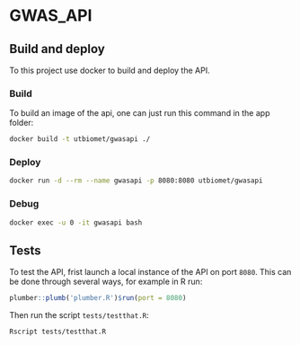 # GWAS_API

## Build and deploy

To this project use docker to build and deploy the API.

### Build

To build an image of the api, one can just run this command in the app folder:

```sh
docker build -t utbiomet/gwasapi ./
```

### Deploy

```sh
docker run -d --rm --name gwasapi -p 8080:8080 utbiomet/gwasapi
```

### Debug

```sh
docker exec -u 0 -it gwasapi bash
```

## Tests

To test the API, frist launch a local instance of the API on port `8080`. This can be done through several ways, for example in R run:

```R
plumber::plumb('plumber.R')$run(port = 8080)
```

Then run the script `tests/testthat.R`:

```sh
Rscript tests/testthat.R
```
